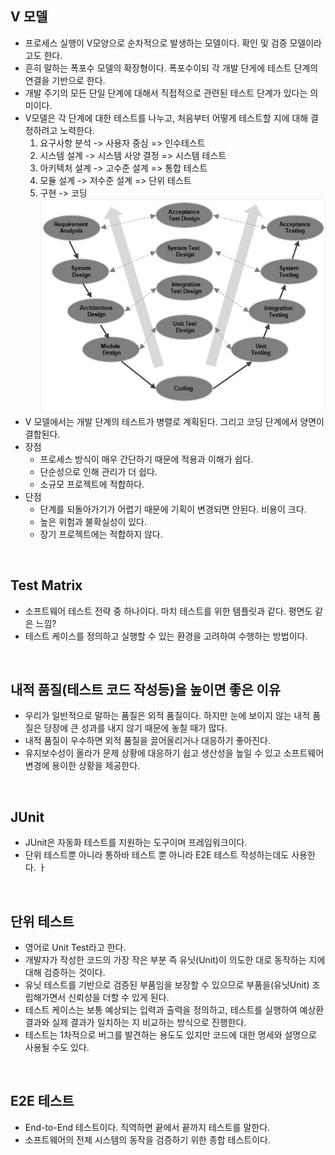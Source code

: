 ## V 모델
- 프로세스 실행이 V모양으로 순차적으로 발생하는 모델이다. 확인 및 검증 모델이라고도 한다.
- 흔히 말하는 폭포수 모델의 확장형이다. 폭포수이되 각 개발 단게에 테스트 단계의 연결을 기반으로 한다.
- 개발 주기의 모든 단일 단계에 대해서 직접적으로 관련된 테스트 단계가 있다는 의미이다. 
- V모델은 각 단계에 대한 테스트를 나누고, 처음부터 어떻게 테스트할 지에 대해 결정하려고 노력한다.
    1.  요구사항 분석 -> 사용자 중심 => 인수테스트
    2. 시스템 설계 -> 시스템 사양 결정 => 시스템 테스트
    3.  아키텍처 설계 -> 고수준 설계 => 통합 테스트
    4. 모듈 설계 -> 저수준 설계 => 단위 테스트
    5. 구현 -> 코딩
![v-model](./sdlc_v_model.jpg)
- V 모델에서는 개발 단계의 테스트가 병렬로 계획된다. 그리고 코딩 단계에서 양면이 결합된다.
- 장점
    - 프로세스 방식이 매우 간단하기 때문에 적용과 이해가 쉽다. 
    - 단순성으로 인해 관리가 더 쉽다.
    - 소규모 프로젝트에 적합하다.
- 단점
    - 단계를 되돌아가기가 어렵기 때문에 기획이 변경되면 안된다. 비용이 크다.
    - 높은 위험과 불확실성이 있다.
    - 장기 프로젝트에는 적합하지 않다.
<br>

## Test Matrix
- 소프트웨어 테스트 전략 중 하나이다. 마치 테스트를 위한 템플릿과 같다. 평면도 같은 느낌?
- 테스트 케이스를 정의하고 실행할 수 있는 환경을 고려하여 수행하는 방법이다. 
<br> 

## 내적 품질(테스트 코드 작성등)을 높이면 좋은 이유
- 우리가 일반적으로 말하는 품질은 외적 품질이다. 하지만 눈에 보이지 않는 내적 품질은 당장에 큰 성과를 내지 않기 때문에 놓칠 때가 많다. 
- 내적 품질이 우수하면 외적 품질을 끌어올리거나 대응하기 좋아진다. 
- 유지보수성이 올라가 문제 상황에 대응하기 쉽고 생산성을 높일 수 있고 소프트웨어 변경에 용이한 상황을 제공한다.
<br> 

## JUnit
- JUnit은 자동화 테스트를 지원하는 도구이며 프레임워크이다. 
- 단위 테스트뿐 아니라 통하바 테스트 뿐 아니라 E2E 테스트 작성하는데도 사용한다. ㅏ
<br>

## 단위 테스트
- 영어로 Unit Test라고 한다. 
- 개발자가 작성한 코드의 가장 작은 부분 즉 유닛(Unit)이 의도한 대로 동작하는 지에 대해 검증하는 것이다. 
- 유닛 테스트를 기반으로 검증된 부품임을 보장할 수 있으므로 부품을(유닛Unit) 조립해가면서 신뢰성을 더할 수 있게 된다.
- 테스트 케이스는 보통 예상되는 입력과 출력을 정의하고, 테스트를 실행하여 예상환 결과와 실제 결과가 일치하는 지 비교하는 방식으로 진행한다.
- 테스트는 1차적으로 버그를 발견하는 용도도 있지만 코드에 대한 명세와 설명으로 사용될 수도 있다. 
<br>

## E2E 테스트
- End-to-End 테스트이다. 직역하면 끝에서 끝까지 테스트를 말한다.
- 소프트웨어의 전체 시스템의 동작을 검증하기 위한 종합 테스트이다. 
